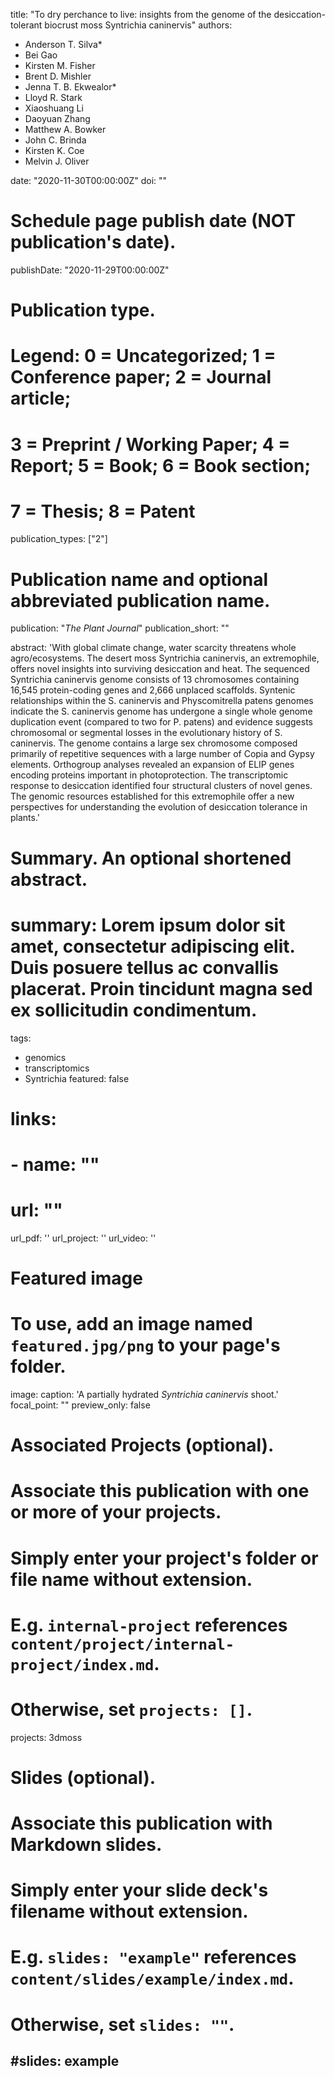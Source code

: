 title: "To dry perchance to live: insights from the genome of the desiccation-tolerant biocrust moss Syntrichia caninervis"
authors:
- Anderson T. Silva*
- Bei Gao
- Kirsten M. Fisher
- Brent D. Mishler
- Jenna T. B. Ekwealor*
- Lloyd R. Stark
- Xiaoshuang Li
- Daoyuan Zhang
- Matthew A. Bowker
- John C. Brinda
- Kirsten K. Coe
- Melvin J. Oliver

date: "2020-11-30T00:00:00Z"
doi: ""

# Schedule page publish date (NOT publication's date).
publishDate: "2020-11-29T00:00:00Z"

# Publication type.
# Legend: 0 = Uncategorized; 1 = Conference paper; 2 = Journal article;
# 3 = Preprint / Working Paper; 4 = Report; 5 = Book; 6 = Book section;
# 7 = Thesis; 8 = Patent
publication_types: ["2"]

# Publication name and optional abbreviated publication name.
publication: "*The Plant Journal*"
publication_short: ""

abstract: 'With global climate change, water scarcity threatens whole agro/ecosystems. The desert moss Syntrichia caninervis, an extremophile, offers novel insights into surviving desiccation and heat. The sequenced Syntrichia caninervis genome consists of 13 chromosomes containing 16,545 protein-coding genes and 2,666 unplaced scaffolds. Syntenic relationships within the S. caninervis and Physcomitrella patens genomes indicate the S. caninervis genome has undergone a single whole genome duplication event (compared to two for P. patens) and evidence suggests chromosomal or segmental losses in the evolutionary history of S. caninervis. The genome contains a large sex chromosome composed primarily of repetitive sequences with a large number of Copia and Gypsy elements. Orthogroup analyses revealed an expansion of ELIP genes encoding proteins important in photoprotection. The transcriptomic response to desiccation identified four structural clusters of novel genes. The genomic resources established for this extremophile offer a new perspectives for understanding the evolution of desiccation tolerance in plants.'
# Summary. An optional shortened abstract.
# summary: Lorem ipsum dolor sit amet, consectetur adipiscing elit. Duis posuere tellus ac convallis placerat. Proin tincidunt magna sed ex sollicitudin condimentum.

tags:
- genomics
- transcriptomics
- Syntrichia
featured: false

# links:
# - name: ""
#   url: ""
url_pdf: ''
url_project: ''
url_video: ''

# Featured image
# To use, add an image named `featured.jpg/png` to your page's folder. 
image:
  caption: 'A partially hydrated *Syntrichia caninervis* shoot.'
  focal_point: ""
  preview_only: false

# Associated Projects (optional).
#   Associate this publication with one or more of your projects.
#   Simply enter your project's folder or file name without extension.
#   E.g. `internal-project` references `content/project/internal-project/index.md`.
#   Otherwise, set `projects: []`.
projects: 3dmoss

# Slides (optional).
#   Associate this publication with Markdown slides.
#   Simply enter your slide deck's filename without extension.
#   E.g. `slides: "example"` references `content/slides/example/index.md`.
#   Otherwise, set `slides: ""`.
#slides: example
---

